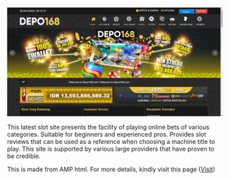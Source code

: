 ![Design preview for the Landing Page](./images/screenshot/desktop-screenshot-1404915.jpg)

This latest slot site presents the facility of playing online bets of various categories. Suitable for beginners and experienced pros. Provides slot reviews that can be used as a reference when choosing a machine title to play. This site is supported by various large providers that have proven to be credible.

This is made from AMP html. For more details, kindly visit this page ([Visit](https://amp.dev/documentation/guides-and-tutorials/learn/spec/amphtml))
